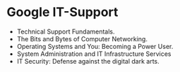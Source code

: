 # Google IT-Support

+ Technical Support Fundamentals.
+ The Bits and Bytes of Computer Networking.
+ Operating Systems and You: Becoming a Power User.
+ System Administration and IT Infrastructure Services
+ IT Security: Defense against the digital dark arts.
